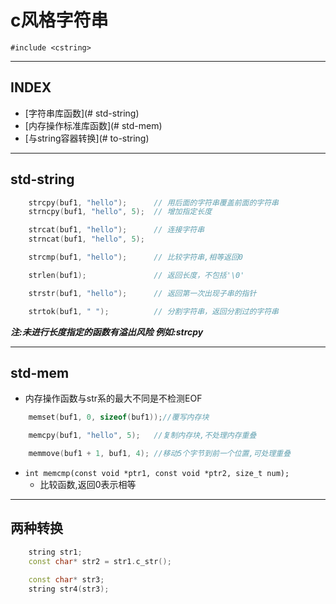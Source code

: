 # c风格字符串
`#include <cstring>`

---

## INDEX

- [字符串库函数](# std-string)
- [内存操作标准库函数](# std-mem)
- [与string容器转换](# to-string)

---

## **std-string**
```c
	strcpy(buf1, "hello");		// 用后面的字符串覆盖前面的字符串
	strncpy(buf1, "hello", 5);	// 增加指定长度

	strcat(buf1, "hello");		// 连接字符串
	strncat(buf1, "hello", 5);

	strcmp(buf1, "hello");		// 比较字符串,相等返回0

	strlen(buf1);				// 返回长度，不包括'\0'

	strstr(buf1, "hello");		// 返回第一次出现子串的指针

	strtok(buf1, " ");			// 分割字符串，返回分割过的字符串
```
___注:未进行长度指定的函数有溢出风险 例如:strcpy___

---

## **std-mem**

- 内存操作函数与str系的最大不同是不检测EOF
```c
	memset(buf1, 0, sizeof(buf1));//覆写内存块

	memcpy(buf1, "hello", 5);	//复制内存块,不处理内存重叠

	memmove(buf1 + 1, buf1, 4);	//移动5个字节到前一个位置,可处理重叠
```
- `int memcmp(const void *ptr1, const void *ptr2, size_t num);`
  - 比较函数,返回0表示相等

--- 

## 两种转换
```cpp
	string str1;
	const char* str2 = str1.c_str();
	
	const char* str3;
	string str4(str3);
```
